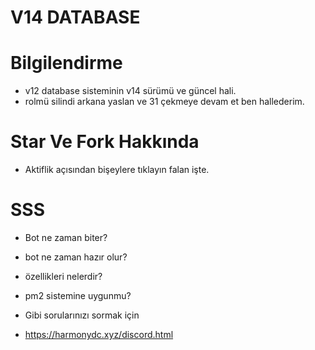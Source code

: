 # V14 DATABASE


# Bilgilendirme

- v12 database sisteminin v14 sürümü ve güncel hali.
- rolmü silindi arkana yaslan ve 31 çekmeye devam et ben hallederim.


# Star Ve Fork Hakkında

- Aktiflik açısından bişeylere tıklayın falan işte.

# SSS


- Bot ne zaman biter?
- bot ne zaman hazır olur?
- özellikleri nelerdir?
- pm2 sistemine uygunmu?


- Gibi sorularınızı sormak için 

- https://harmonydc.xyz/discord.html

